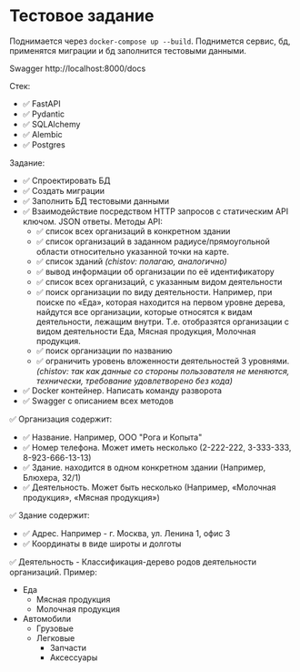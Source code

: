 # Тестовое задание

Поднимается через `docker-compose up --build`. Поднимется сервис, бд, применятся миграции и бд заполнится тестовыми данными.

Swagger http://localhost:8000/docs

Стек:

- ✅ FastAPI
- ✅ Pydantic
- ✅ SQLAlchemy
- ✅ Alembic
- ✅ Postgres

Задание:

- ✅ Спроектировать БД
- ✅ Создать миграции
- ✅ Заполнить БД тестовыми данными
- ✅ Взаимодействие посредством HTTP запросов с статическим API ключом. JSON ответы. Методы API:
  - ✅ список всех организаций в конкретном здании
  - ✅ список организаций в заданном радиусе/прямоугольной области относительно указанной точки на карте.
  - ✅ список зданий *(chistov: полагаю, аналогично)*
  - ✅ вывод информации об организации по её идентификатору
  - ✅ список всех организаций, с указанным видом деятельности
  - ✅ поиск организации по виду деятельности.
    Например, при поиске по «Еда», которая находится на первом уровне дерева, найдутся все организации, которые относятся к видам деятельности, лежащим внутри. Т.е. отобразятся организации с видом деятельности Еда, Мясная продукция, Молочная продукция.
  - ✅ поиск организации по названию
  - ✅ ограничить уровень вложенности деятельностей 3 уровнями. *(chistov: так как данные со стороны пользователя не меняются, технически, требование удовлетворено без кода)*
- ✅ Docker контейнер. Написать команду разворота
- ✅ Swagger с описанием всех методов

✅ Организация содержит:

- ✅ Название. Например, ООО "Рога и Копыта"
- ✅ Номер телефона. Может иметь несколько (2-222-222, 3-333-333, 8-923-666-13-13)
- ✅ Здание. находится в одном конкретном здании (Например, Блюхера, 32/1)
- ✅ Деятельность. Может быть несколько (Например, «Молочная продукция», «Мясная продукция»)

✅ Здание содержит:

- ✅ Адрес. Например - г. Москва, ул. Ленина 1, офис 3
- ✅ Координаты в виде широты и долготы

✅ Деятельность - Классификация-дерево родов деятельности организаций. Пример:

- Еда
  - Мясная продукция
  - Молочная продукция
- Автомобили
  - Грузовые
  - Легковые
    - Запчасти
    - Аксессуары
